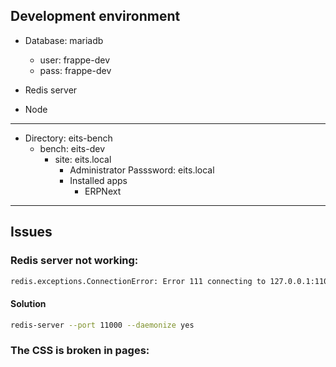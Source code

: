 ## Development environment

- Database: mariadb
    - user: frappe-dev
    - pass: frappe-dev

- Redis server
- Node


---





- Directory: eits-bench
    - bench: eits-dev
        - site: eits.local
            - Administrator Passsword: eits.local
            - Installed apps
                - ERPNext




---

## Issues

### Redis server not working: 

```bash
redis.exceptions.ConnectionError: Error 111 connecting to 127.0.0.1:11000. Connection refused.
```

#### Solution

```bash
redis-server --port 11000 --daemonize yes
```


### The CSS is broken in pages:
